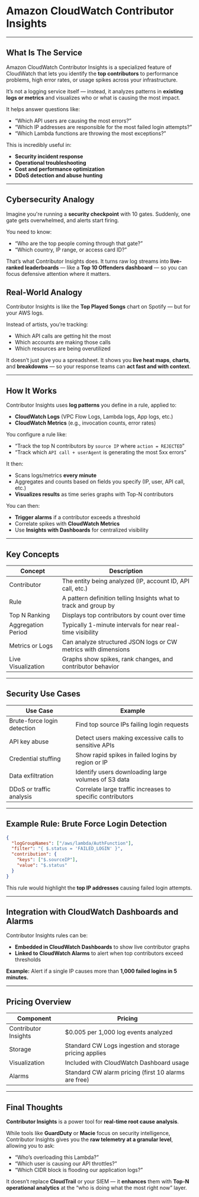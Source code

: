 # Amazon CloudWatch Contributor Insights  

---

## What Is The Service

Amazon CloudWatch Contributor Insights is a specialized feature of CloudWatch that lets you identify the **top contributors** to performance problems, high error rates, or usage spikes across your infrastructure.

It’s not a logging service itself — instead, it analyzes patterns in **existing logs or metrics** and visualizes who or what is causing the most impact.

It helps answer questions like:

- “Which API users are causing the most errors?”  
- “Which IP addresses are responsible for the most failed login attempts?”  
- “Which Lambda functions are throwing the most exceptions?”

This is incredibly useful in:

- **Security incident response**  
- **Operational troubleshooting**  
- **Cost and performance optimization**  
- **DDoS detection and abuse hunting**

---

## Cybersecurity Analogy

Imagine you're running a **security checkpoint** with 10 gates. Suddenly, one gate gets overwhelmed, and alerts start firing.

You need to know:

- “Who are the top people coming through that gate?”  
- “Which country, IP range, or access card ID?”

That’s what Contributor Insights does. It turns raw log streams into **live-ranked leaderboards** — like a **Top 10 Offenders dashboard** — so you can focus defensive attention where it matters.

## Real-World Analogy

Contributor Insights is like the **Top Played Songs** chart on Spotify — but for your AWS logs.

Instead of artists, you’re tracking:

- Which API calls are getting hit the most  
- Which accounts are making those calls  
- Which resources are being overutilized  

It doesn’t just give you a spreadsheet. It shows you **live heat maps**, **charts**, and **breakdowns** — so your response teams can **act fast and with context**.

---

## How It Works

Contributor Insights uses **log patterns** you define in a rule, applied to:

- **CloudWatch Logs** (VPC Flow Logs, Lambda logs, App logs, etc.)  
- **CloudWatch Metrics** (e.g., invocation counts, error rates)

You configure a rule like:

- “Track the top N contributors by `source IP` where `action = REJECTED`”  
- “Track which `API call + userAgent` is generating the most 5xx errors”

It then:

- Scans logs/metrics **every minute**  
- Aggregates and counts based on fields you specify (IP, user, API call, etc.)  
- **Visualizes results** as time series graphs with Top-N contributors  

You can then:

- **Trigger alarms** if a contributor exceeds a threshold  
- Correlate spikes with **CloudWatch Metrics**  
- Use **Insights with Dashboards** for centralized visibility

---

## Key Concepts

| **Concept**         | **Description**                                                  |
|---------------------|------------------------------------------------------------------|
| Contributor         | The entity being analyzed (IP, account ID, API call, etc.)       |
| Rule                | A pattern definition telling Insights what to track and group by |
| Top N Ranking       | Displays top contributors by count over time                     |
| Aggregation Period  | Typically 1-minute intervals for near real-time visibility       |
| Metrics or Logs     | Can analyze structured JSON logs or CW metrics with dimensions   |
| Live Visualization  | Graphs show spikes, rank changes, and contributor behavior       |

---

## Security Use Cases

| **Use Case**              | **Example**                                                   |
|---------------------------|---------------------------------------------------------------|
| Brute-force login detection | Find top source IPs failing login requests                 |
| API key abuse             | Detect users making excessive calls to sensitive APIs        |
| Credential stuffing       | Show rapid spikes in failed logins by region or IP           |
| Data exfiltration         | Identify users downloading large volumes of S3 data          |
| DDoS or traffic analysis  | Correlate large traffic increases to specific contributors    |

---

## Example Rule: Brute Force Login Detection

```json
{
  "logGroupNames": ["/aws/lambda/AuthFunction"],
  "filter": "{ $.status = 'FAILED_LOGIN' }",
  "contribution": {
    "keys": ["$.sourceIP"],
    "value": "$.status"
  }
}
```

This rule would highlight the **top IP addresses** causing failed login attempts.

---

## Integration with CloudWatch Dashboards and Alarms

Contributor Insights rules can be:

- **Embedded in CloudWatch Dashboards** to show live contributor graphs  
- **Linked to CloudWatch Alarms** to alert when top contributors exceed thresholds  

**Example:** Alert if a single IP causes more than **1,000 failed logins in 5 minutes.**

---

## Pricing Overview

| **Component**           | **Pricing**                                                    |
|--------------------------|---------------------------------------------------------------|
| Contributor Insights     | $0.005 per 1,000 log events analyzed                          |
| Storage                  | Standard CW Logs ingestion and storage pricing applies        |
| Visualization            | Included with CloudWatch Dashboard usage                      |
| Alarms                   | Standard CW alarm pricing (first 10 alarms are free)          |

---

## Final Thoughts

**Contributor Insights** is a power tool for **real-time root cause analysis**.

While tools like **GuardDuty** or **Macie** focus on security intelligence, Contributor Insights gives you the **raw telemetry at a granular level**, allowing you to ask:

- “Who’s overloading this Lambda?”  
- “Which user is causing our API throttles?”  
- “Which CIDR block is flooding our application logs?”

It doesn’t replace **CloudTrail** or your SIEM — it **enhances** them with **Top-N operational analytics** at the “who is doing what the most right now” layer.
